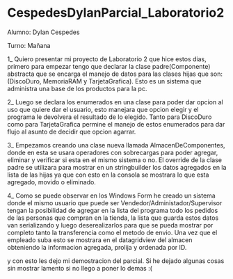 # CespedesDylanParcial_Laboratorio2

Alumno: Dylan Cespedes

Turno: Mañana

1_ Quiero presentar mi proyecto de Laboratorio 2 que hice estos dias, primero para empezar tengo que declarar la clase padre(Componente) abstracta que se encarga el manejo de datos para las clases hijas que son: (DiscoDuro, MemoriaRAM y TarjetaGrafica). Esto es un sistema que administra una base de los productos para la pc.

2_ Luego se declara los enumerados en una clase para poder dar opcion al uso que quiere dar el usuario, esto manejara que opcion elegir y el programa le devolvera el resultado de lo elegido. Tanto para DiscoDuro como para TarjetaGrafica permine el manejo de estos enumerados para dar flujo al asunto de decidir que opcion agarrar.

3_ Empezamos creando una clase nueva llamada AlmacenDeComponentes, donde en esta se usara operadores con sobrecargas para poder agregar, eliminar y verificar si esta en el mismo sistema o no. El override de la clase padre se utilizara para mostrar en un stringbuilder los datos agregados en la lista de las hijas ya que con esto en la consola se mostrara lo que esta agregado, movido o eliminado.

4_ Como se puede observar en los Windows Form he creado un sistema donde el mismo usuario que puede ser Vendedor/Administador/Supervisor tengan la posibilidad de agregar en la lista del programa todo los pedidos de las personas que compran en la tienda, la lista que guarda estos datos van serializando y luego deserealizarlos para que se pueda mostrar por completo tanto la transferencia como el metodo de envio. Una vez que el empleado suba esto se mostrara en el datagridview del almacen obteniendo la informacion agregada, prolija y ordenada por ID.

y con esto les dejo mi demostracion del parcial. Si he dejado algunas cosas sin mostrar lamento si no llego a poner lo demas :(

